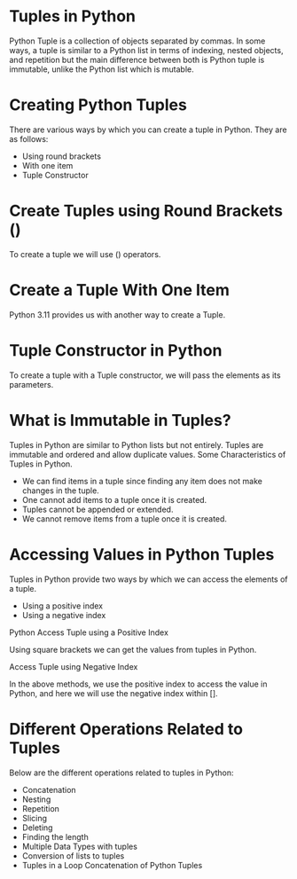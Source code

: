 # Tuples in Python
Python Tuple is a collection of objects separated by commas. In some ways, a tuple is similar to a Python list in terms of indexing, nested objects, and repetition but the main difference between both is Python tuple is immutable, unlike the Python list which is mutable.

# Creating Python Tuples
There are various ways by which you can create a tuple in Python. They are as follows:

* Using round brackets
* With one item
* Tuple Constructor
# Create Tuples using Round Brackets ()
To create a tuple we will use () operators.
# Create a Tuple With One Item
Python 3.11 provides us with another way to create a Tuple.
# Tuple Constructor in Python
To create a tuple with a Tuple constructor, we will pass the elements as its parameters.
# What is Immutable in Tuples?
Tuples in Python are similar to Python lists but not entirely. Tuples are immutable and ordered and allow duplicate values. Some Characteristics of Tuples in Python.

* We can find items in a tuple since finding any item does not make changes in the tuple.
* One cannot add items to a tuple once it is created. 
* Tuples cannot be appended or extended.
* We cannot remove items from a tuple once it is created.
# Accessing Values in Python Tuples
Tuples in Python provide two ways by which we can access the elements of a tuple.

* Using a positive index
* Using a negative index

Python Access Tuple using a Positive Index

Using square brackets we can get the values from tuples in Python.

Access Tuple using Negative Index

In the above methods, we use the positive index to access the value in Python, and here we will use the negative index within [].

# Different Operations Related to Tuples
Below are the different operations related to tuples in Python:

* Concatenation
* Nesting
* Repetition
* Slicing
* Deleting
* Finding the length
* Multiple Data Types with tuples
* Conversion of lists to tuples
* Tuples in a Loop
Concatenation of Python Tuples
